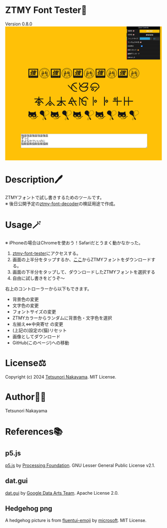 # ZTMY Font Tester🦔
Version 0.8.0  
<img src="./images/keyVisual.png" width="640px"/>

# Description🖊️
ZTMYフォントで試し書きするためのツールです。  
※ 後日公開予定の[ztmy-font-decoder](https://github.com/tetunori/ztmy-font-decoder)の検証用途で作成。

# Usage🪄
※ iPhoneの場合はChromeを使おう！Safariだとうまく動かなかった。
1. [ztmy-font-tester](https://tetunori.github.io/ztmy-font-tester/)にアクセスする。
2. 画面の上半分をタップするか、[ここ](https://zutomayo.net/font/)からZTMYフォントをダウンロードする。
3. 画面の下半分をタップして、ダウンロードしたZTMYフォントを選択する
4. 自由に試し書きをどうぞ～  

右上のコントローラーから以下もできます。
- 背景色の変更
- 文字色の変更
- フォントサイズの変更
- ZTMYカラーからランダムに背景色・文字色を選択
- 左揃え⇔中央寄せ の変更
- (上記の)設定の(猫)リセット
- 画像としてダウンロード
- GitHub(このページ)への移動

# License⚖️
Copyright (c) 2024 [Tetsunori Nakayama](https://github.com/tetunori). MIT License.

# Author🧙‍♂️
Tetsunori Nakayama

# References📚
## p5.js
[p5.js](https://github.com/processing/p5.js) by [Processing Foundation](https://github.com/processing). GNU Lesser General Public License v2.1.

## dat.gui
[dat.gui](https://github.com/dataarts/dat.gui) by [Google Data Arts Team](https://github.com/dataarts). Apache License 2.0.

## Hedgehog png
A hedgehog picture is from [fluentui-emoji](https://github.com/microsoft/fluentui-emoji) by [microsoft](https://github.com/microsoft). MIT License.
